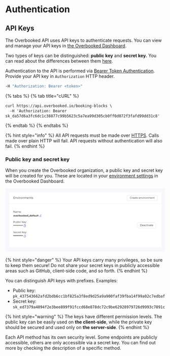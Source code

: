 # Authentication

## API Keys

The Overbooked API uses API keys to authenticate requests. You can view and manage your API keys in [the Overbooked Dashboard](https://dashboard.overbooked.io). 

Two types of keys can be distinguished: **public key** and **secret key.** You can read about the differences between them [here](authentication.md#public-key-and-secret-key).

Authentication to the API is performed via [Bearer Token Authentication](https://swagger.io/docs/specification/authentication/bearer-authentication/#:~:text=Bearer%20authentication%20%28also%20called%20token,the%20bearer%20of%20this%20token.%E2%80%9D). Provide your API key in `Authorization` HTTP header.

```bash
-H "Authorization: Bearer <token>"
```

{% tabs %}
{% tab title="cURL" %}
```http
curl https://api.overbooked.io/booking-blocks \
  -H 'Authorization: Bearer sk_da57d6a3fc6dc1c38877c99b5623c5a7ea99d305cb0ff0d072f3fafd99dd31c8'
```
{% endtab %}
{% endtabs %}

{% hint style="info" %}
All API requests must be made over [HTTPS](http://en.wikipedia.org/wiki/HTTP_Secure). Calls made over plain HTTP will fail. API requests without authentication will also fail.
{% endhint %}

### Public key and secret key

When you create the Overbooked organization, a public key and secret key will be created for you. These are located in your [environment settings](https://dashboard.overbooked.io/settings/environments) in the Overbooked Dashboard. 

![](.gitbook/assets/screenshot-from-2020-12-08-20-14-43.png)

{% hint style="danger" %}
Your API keys carry many privileges, so be sure to keep them secure! Do not share your secret keys in publicly accessible areas such as GitHub, client-side code, and so forth.
{% endhint %}

You can distinguish API keys with prefixes. Examples:

* Public key: `pk_437543662afd2bdb6cc1bf825a3f8ed9d25a9a900faf39fba14f99a02c7edbaf`
* Secret key: `sk_ed7379a4094f2e3bee899f91fccd68e878dc72c9be62928979726d9993c7891c`

{% hint style="warning" %}
The keys have different permission levels. The public key can be easily used on **the client-side**, while the private key should be secured and used only on **the server-side**.
{% endhint %}

Each API method has its own security level. Some endpoints are publicly accessible, others are only accessible via a secret key. You can find out more by checking the description of a specific method.

